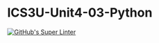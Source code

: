 # ICS3U-Unit4-03-Python


[![GitHub's Super Linter](https://github.com/huihangisaac-ho/ICS3U-Unit4-03-Python/workflows/GitHub's%20Super%20Linter/badge.svg)](https://github.com/huihangisaac-ho/ICS3U-Unit4-03-Python/actions)
